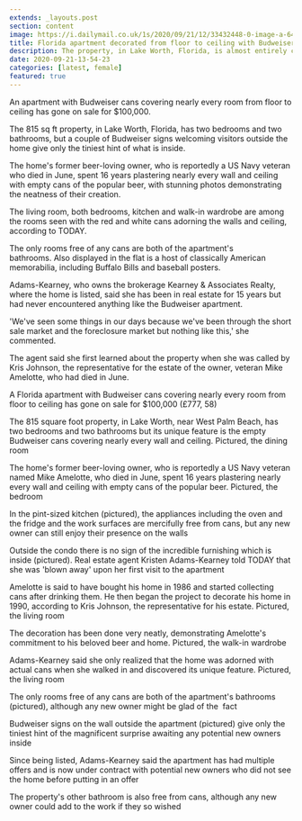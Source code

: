 ```yaml
---
extends: _layouts.post
section: content
image: https://i.dailymail.co.uk/1s/2020/09/21/12/33432448-0-image-a-64_1600688232504.jpg 
title: Florida apartment decorated from floor to ceiling with Budweiser cans goes on sale for $100,000 
description: The property, in Lake Worth, Florida, is almost entirely covered in empty Budweiser cans in a bizarre home improvement project that took the late owner 16 years to complete. 
date: 2020-09-21-13-54-23 
categories: [latest, female] 
featured: true 
--- 
```

An apartment with Budweiser cans covering nearly every room from floor to ceiling has gone on sale for $100,000.

The 815 sq ft property, in Lake Worth, Florida, has two bedrooms and two bathrooms, but a couple of Budweiser signs welcoming visitors outside the home give only the tiniest hint of what is inside. 

The home's former beer-loving owner, who is reportedly a US Navy veteran who died in June, spent 16 years plastering nearly every wall and ceiling with empty cans of the popular beer, with stunning photos demonstrating the neatness of their creation.

The living room, both bedrooms, kitchen and walk-in wardrobe are among the rooms seen with the red and white cans adorning the walls and ceiling, according to TODAY.

The only rooms free of any cans are both of the apartment's bathrooms. Also displayed in the flat is a host of classically American memorabilia, including Buffalo Bills and baseball posters.

Adams-Kearney, who owns the brokerage Kearney & Associates Realty, where the home is listed, said she has been in real estate for 15 years but had never encountered anything like the Budweiser apartment.  

'We've seen some things in our days because we've been through the short sale market and the foreclosure market but nothing like this,' she commented.

The agent said she first learned about the property when she was called by Kris Johnson, the representative for the estate of the owner, veteran Mike Amelotte, who had died in June. 

A Florida apartment with Budweiser cans covering nearly every room from floor to ceiling has gone on sale for $100,000 (£777, 58)

The 815 square foot property, in Lake Worth, near West Palm Beach, has two bedrooms and two bathrooms but its unique feature is the empty Budweiser cans covering nearly every wall and ceiling. Pictured, the dining room

The home's former beer-loving owner, who is reportedly a US Navy veteran named Mike Amelotte, who died in June, spent 16 years plastering nearly every wall and ceiling with empty cans of the popular beer. Pictured, the bedroom

In the pint-sized kitchen (pictured), the appliances including the oven and the fridge and the work surfaces are mercifully free from cans, but any new owner can still enjoy their presence on the walls

Outside the condo there is no sign of the incredible furnishing which is inside (pictured). Real estate agent Kristen Adams-Kearney told TODAY that she was 'blown away' upon her first visit to the apartment

Amelotte is said to have bought his home in 1986 and started collecting cans after drinking them. He then began the project to decorate his home in 1990, according to Kris Johnson, the representative for his estate. Pictured, the living room

The decoration has been done very neatly, demonstrating Amelotte's commitment to his beloved beer and home. Pictured, the walk-in wardrobe 

Adams-Kearney said she only realized that the home was adorned with actual cans when she walked in and discovered its unique feature. Pictured, the living room

The only rooms free of any cans are both of the apartment's bathrooms (pictured), although any new owner might be glad of the  fact

Budweiser signs on the wall outside the apartment (pictured) give only the tiniest hint of the magnificent surprise awaiting any potential new owners inside

Since being listed, Adams-Kearney said the apartment has had multiple offers and is now under contract with potential new owners who did not see the home before putting in an offer

The property's other bathroom is also free from cans, although any new owner could add to the work if they so wished

